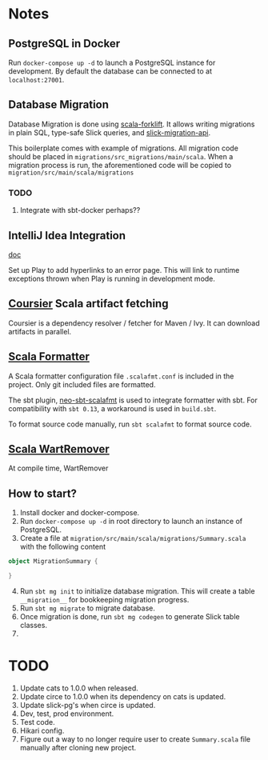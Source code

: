# Notes

## PostgreSQL in Docker

Run `docker-compose up -d` to launch a PostgreSQL instance for development. By default the database can be connected to 
at `localhost:27001`.

## Database Migration

Database Migration is done using [scala-forklift](https://github.com/lastland/scala-forklift). It allows writing 
migrations in plain SQL, type-safe Slick queries, and [slick-migration-api](https://github.com/nafg/slick-migration-api).

This boilerplate comes with example of migrations. All migration code should be placed in 
`migrations/src_migrations/main/scala`. When a migration process is run, the aforementioned code will be copied to 
`migration/src/main/scala/migrations`

### TODO
1. Integrate with sbt-docker perhaps??

## IntelliJ Idea Integration
[doc](https://playframework.com/documentation/2.6.3/IDE#Navigate-from-an-error-page-to-the-source-code)

Set up Play to add hyperlinks to an error page. This will link to runtime exceptions thrown when Play is running in 
development mode.

## [Coursier](https://github.com/coursier/coursier) Scala artifact fetching

Coursier is a dependency resolver / fetcher for Maven / Ivy. It can download artifacts in parallel.

## [Scala Formatter](https://github.com/scalameta/scalafmt)

A Scala formatter configuration file `.scalafmt.conf` is included in the project. Only git included files are formatted.

The sbt plugin, [neo-sbt-scalafmt](https://github.com/lucidsoftware/neo-sbt-scalafmt) is used to integrate formatter 
with sbt. For compatibility with `sbt 0.13`, a workaround is used in `build.sbt`.

To format source code manually, run `sbt scalafmt` to format source code.

## [Scala WartRemover](https://github.com/wartremover/wartremover)

At compile time, WartRemover

## How to start?

1. Install docker and docker-compose.
2. Run `docker-compose up -d` in root directory to launch an instance of PostgreSQL.
3. Create a file at `migration/src/main/scala/migrations/Summary.scala` with the following content
```scala
object MigrationSummary {

}
```
4. Run `sbt mg init` to initialize database migration. This will create a table `__migration__` for bookkeeping 
migration progress.
5. Run `sbt mg migrate` to migrate database.
6. Once migration is done, run `sbt mg codegen` to generate Slick table classes.
7. 

# TODO

1. Update cats to 1.0.0 when released.
2. Update circe to 1.0.0 when its dependency on cats is updated.
3. Update slick-pg's when circe is updated.
4. Dev, test, prod environment.
5. Test code.
6. Hikari config.
7. Figure out a way to no longer require user to create `Summary.scala` file manually after cloning new project.
